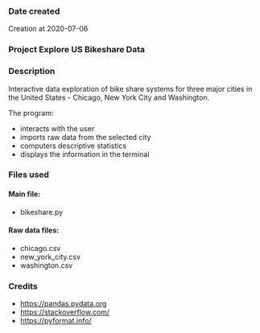 ### Date created
Creation at 2020-07-06

### Project __Explore US Bikeshare Data__


### Description
Interactive data exploration of bike share systems for three major cities in the United States - Chicago, New York City and Washington.

The program:
  * interacts with the user
  * imports raw data from the selected city
  * computers descriptive statistics
  * displays the information in the terminal

### Files used
#### Main file:
  * bikeshare.py

#### Raw data files:
  * chicago.csv
  * new_york_city.csv
  * washington.csv

### Credits
  * https://pandas.pydata.org
  * https://stackoverflow.com/
  * https://pyformat.info/
